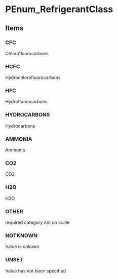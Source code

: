 # PEnum_RefrigerantClass
<!-- end of short definition -->

## Items

### CFC
Chlorofluorocarbons

### HCFC
Hydrochlorofluorocarbons

### HFC
Hydrofluorocarbons

### HYDROCARBONS
Hydrocarbons

### AMMONIA
Ammonia

### CO2
CO2

### H2O
H2O

### OTHER
required category not on scale

### NOTKNOWN
Value is unkown

### UNSET
Value has not been specified
